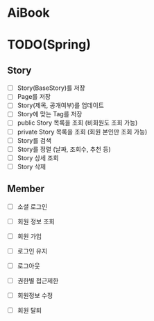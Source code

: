 # AiBook

# TODO(Spring)
## Story
- [ ] Story(BaseStory)를 저장
- [ ] Page를 저장
- [ ] Story(제목, 공개여부)를 업데이트
- [ ] Story에 맞는 Tag를 저장
- [ ] public Story 목록을 조회 (비회원도 조회 가능)
- [ ] private Story 목록을 조회 (회원 본인만 조회 가능)
- [ ] Story를 검색
- [ ] Story를 정렬 (날짜, 조회수, 추천 등) 
- [ ] Story 상세 조회
- [ ] Story 삭제

## Member
- [ ] 소셜 로그인
- [ ] 회원 정보 조회
- [ ] 회원 가입
- [ ] 로그인 유지
- [ ] 로그아웃
- [ ] 권한별 접근제한
- [ ] 회원정보 수정
- [ ] 회원 탈퇴

